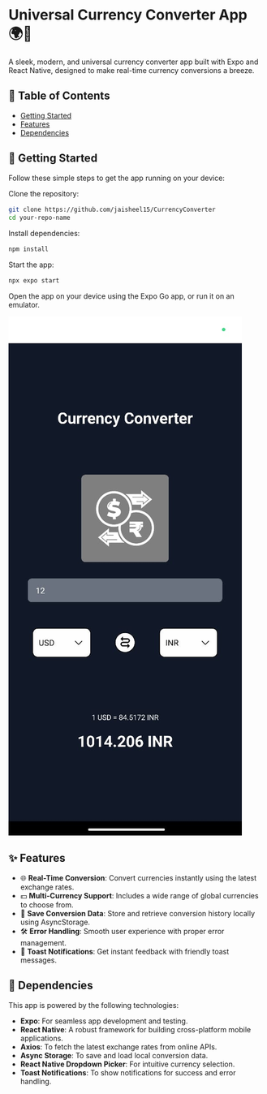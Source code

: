 # Universal Currency Converter App 🌍💱

A sleek, modern, and universal currency converter app built with Expo and React Native, designed to make real-time currency conversions a breeze.

## 📖 Table of Contents
- [Getting Started](#-getting-started)
- [Features](#-features)
- [Dependencies](#-dependencies)


## 🚀 Getting Started

Follow these simple steps to get the app running on your device:

Clone the repository:
```bash
git clone https://github.com/jaisheel15/CurrencyConverter
cd your-repo-name
```

Install dependencies:
```bash
npm install
```

Start the app:
```bash
npx expo start
```

Open the app on your device using the Expo Go app, or run it on an emulator.

![Currency Converter App Mockup](./assets/images/WhatsApp%20Image%202024-11-22%20at%209.43.37%20PM.jpeg)



## ✨ Features

- 🌐 **Real-Time Conversion**: Convert currencies instantly using the latest exchange rates.
- 💵 **Multi-Currency Support**: Includes a wide range of global currencies to choose from.
- 💾 **Save Conversion Data**: Store and retrieve conversion history locally using AsyncStorage.
- 🛠️ **Error Handling**: Smooth user experience with proper error management.
- 🔔 **Toast Notifications**: Get instant feedback with friendly toast messages.

## 🔧 Dependencies

This app is powered by the following technologies:

- **Expo**: For seamless app development and testing.
- **React Native**: A robust framework for building cross-platform mobile applications.
- **Axios**: To fetch the latest exchange rates from online APIs.
- **Async Storage**: To save and load local conversion data.
- **React Native Dropdown Picker**: For intuitive currency selection.
- **Toast Notifications**: To show notifications for success and error handling.


